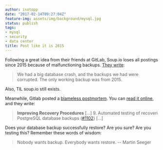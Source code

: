 ```yaml
---
author: isotopp
date: "2017-02-14T09:27:04Z"
feature-img: assets/img/background/mysql.jpg
status: publish
tags:
- mysql
- security
- data center
title: Post like it is 2015
---
```

Following a great idea from their friends at GitLab, Soup.io loses all
postings since 2015 because of malfunctioning backups. 
[They write](http://updates.soup.io/post/595821153/Update-after-crash):

> We had a big database crash, and the backups we had were corrupted. The
> only working backup was from 2015.

Also, TIL soup.io still exists.

Meanwhile, Gitlab posted a [blameless postmortem](https://codeascraft.com/2012/05/22/blameless-postmortems/). You
can [read it online](https://about.gitlab.com/2017/02/10/postmortem-of-database-outage-of-january-31/),
and they write:

> **Improving Recovery Procedures** […] 9. Automated testing of recoveri
> PostgreSQL database backups
> ([#1102](https://gitlab.com/gitlab-com/infrastructure/issues/1102)) […]

Does your database backup successfully restore? Are you sure? Are you
testing this? Remember these words of wisdom:

> Nobody wants backup. Everybody wants restore. -- Martin Seeger
